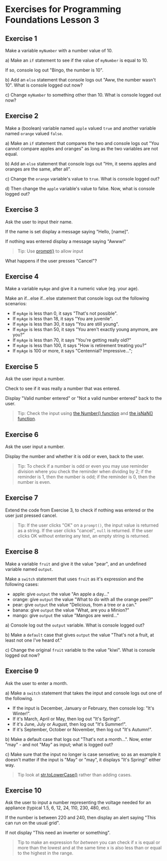 # Exercises for Programming Foundations Lesson 3

## Exercise 1
Make a variable `myNumber` with a number value of 10.

a) Make an `if` statement to see if the value of `myNumber` is equal to 10. 

If so, console log out "Bingo, the number is 10".

b) Add an `else` statement that console logs out "Aww, the number wasn't 10". What is console logged out now?

c) Change `myNumber` to something other than 10. What is console logged out now?

## Exercise 2

Make a (boolean) variable named `apple` valued `true` and another variable named `orange` valued `false`.

a) Make an `if` statement that compares the two and console logs out "You cannot compare apples and oranges" as long as the two variables are not equal.

b) Add an `else` statement that console logs out "Hm, it seems apples and oranges are the same, after all". 

c) Change the `orange` variable's value to `true`. What is console logged out?

d) Then change the `apple` variable's value to false. Now, what is console logged out?

## Exercise 3
Ask the user to input their name.

If the name is set display a message saying "Hello, [name]".

If nothing was entered display a message saying "Awww!"

> Tip: Use [prompt()](https://www.w3schools.com/jsref/met_win_prompt.asp) to allow input

What happens if the user presses "Cancel"?

## Exercise 4
Make a variable `myAge` and give it a numeric value (eg. your age).

Make an if...else if...else statement that console logs out the following scenarios: 

* If `myAge` is less than 0, it says "That's not possible".
* If `myAge` is less than 18, it says "You are juvenile".
* If `myAge` is less than 30, it says "You are still young".
* If `myAge` is less than 50, it says "You aren't exactly young anymore, are you?"
* If `myAge` is less than 70, it says "You're getting really old?"
* If `myAge` is less than 100, it says "How is retirement treating you?"
* If `myAge` is 100 or more, it says "Centennial? Impressive...";

## Exercise 5
Ask the user input a number.

Check to see if it was really a number that was entered.

Display "Valid number entered" or "Not a valid number entered" back to the user.

> Tip: Check the input using [the Number() function](https://www.w3schools.com/jsref/jsref_number.asp) and [the isNaN() function](https://www.w3schools.com/jsref/jsref_isnan.asp).

## Exercise 6
Ask the user input a number.

Display the number and whether it is odd or even, back to the user.

> Tip: To check if a number is odd or even you may use reminder division where you check the reminder when dividing by 2; if the reminder is 1, then the number is odd; if the reminder is 0, then the number is even.

## Exercise 7
Extend the code from Exercise 3, to check if nothing was entered or the user just pressed cancel. 

> Tip: If the user clicks "OK" on a `prompt()`, the input value is returned as a string. If the user clicks "cancel", `null` is returned. If the user clicks OK without entering any text, an empty string is returned. 

## Exercise 8
Make a variable `fruit` and give it the value "pear", and an undefined variable named `output`.

Make a `switch` statement that uses `fruit` as it's expression and the following cases: 

* apple: give `output` the value "An apple a day..."
* orange: give `output` the value "What to do with all the orange peel?"
* pear: give `output` the value "Delicious, from a tree or a can."
* banana: give `output` the value "What, are you a Minion?"
* mango: give `output` the value "Mangos are weird..."

a) Console log out the `output` variable. What is console logged out?

b) Make a `default` case that gives `output` the value "That's not a fruit, at least not one I've heard of." 

c) Change the original `fruit` variable to the value "kiwi". What is console logged out now?

## Exercise 9
Ask the user to enter a month.

a) Make a `switch` statement that takes the input and console logs out one of the following.

* If the input is December, January or February, then console log: "It's Winter!".
* If it's March, April or May, then log out "It's Spring!".
* If it's June, July or August, then log out "It's Summer!".
* If it's September, October or November, then log out "It's Autumn!".

b) Make a default case that logs out "That's not a month...". Now, enter "may" - and not "May" as input; what is logged out?

c) Make sure that the input no longer is case sensetive; so as an example it doesn't matter if the input is "May" or "may", it displays "It's Spring!" either way.

> Tip look at [str.toLowerCase()](https://www.w3schools.com/jsref/jsref_tolowercase.asp) rather than adding cases.

## Exercise 10
Ask the user to input a number representing the voltage needed for an appliance (typical 1.5, 6, 12, 24, 110, 230, 480, etc).

If the number is between 220 and 240, then display an alert saying "This can run on the usual grid". 

If not display "This need an inverter or something".

> Tip to make an expression for *between* you can check if x is equal or more than the lowest and at the same time x is also less than or equal to the highest in the range.
